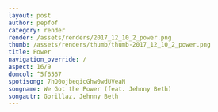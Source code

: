 ```yaml
---
layout: post
author: pepfof
category: render
render: /assets/renders/2017_12_10_2_power.png
thumb: /assets/renders/thumb/thumb-2017_12_10_2_power.png
title: Power
navigation_override: /
aspect: 16/9
domcol: ^5f6567
spotisong: 7hQ0ojbeqicGhw0wdUVeaN
songname: We Got the Power (feat. Jehnny Beth)
songautr: Gorillaz, Jehnny Beth
---
```


<!--USER BEGIN 1-->

<!--USER END 1-->

<!--more-->
<!--USER BEGIN 2-->

<!--USER END 2-->

